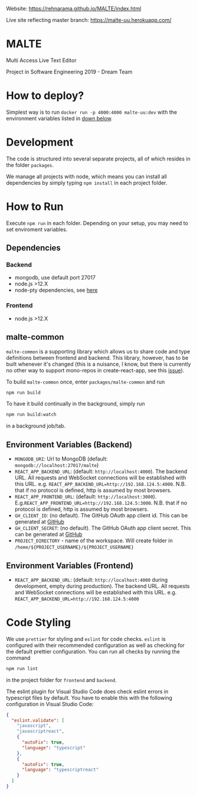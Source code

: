 Website: https://rehnarama.github.io/MALTE/index.html

Live site reflecting master branch: https://malte-uu.herokuapp.com/
# MALTE

Multi Access Live Text Editor

Project in Software Engineering 2019 - Dream Team

# How to deploy?

Simplest way is to run `docker run -p 4000:4000 malte-uu:dev` with the environment variables listed in [down below](#environment-variables-backend).

# Development

The code is structured into several separate projects, all of which resides
in the folder `packages`.

We manage all projects with node, which means you can install all dependencies
by simply typing `npm install` in each project folder.

# How to Run

Execute `npm run` in each folder. Depending on your setup, you may need to set enviroment variables.

## Dependencies

### Backend

- mongodb, use default port 27017
- node.js >12.X
- node-pty dependencies, see [here](https://github.com/microsoft/node-pty#dependencies)

### Frontend

- node.js >12.X

## malte-common

`malte-common` is a supporting library which allows us to share code and type
definitions between frontend and backend. This library, however, has to be
built whenever it's changed (this is a nuisance, I know, but there is currently
no other way to support mono-repos in create-react-app, see this
[issue](https://github.com/facebook/create-react-app/issues/1333)).

To build `malte-common` once, enter `packages/malte-common` and run

```sh
npm run build
```

To have it build continually in the background, simply run

```sh
npm run build:watch
```

in a background job/tab.

## Environment Variables (Backend)

- `MONGODB_URI`: Url to MongoDB (default: `mongodb://localhost:27017/malte`)
- `REACT_APP_BACKEND_URL`: (default: `http://localhost:4000`). The backend URL. All requests and WebSocket connections will be established with this URL. e.g. `REACT_APP_BACKEND_URL=http://192.168.124.5:4000`. N.B. that if no protocol is defined, http is assumed by most browsers.
- `REACT_APP_FRONTEND_URL`: (default: `http://localhost:3000`). E.g.`REACT_APP_FRONTEND_URL=http://192.168.124.5:3000`. N.B. that if no protocol is defined, http is assumed by most browsers.
- `GH_CLIENT_ID`: (no default). The GitHub OAuth app client id. This can be generated at [GitHub](https://github.com/settings/developers)
- `GH_CLIENT_SECRET`: (no default). The GitHub OAuth app client secret. This can be generated at [GitHub](https://github.com/settings/developers)
- `PROJECT_DIRECTORY` - name of the workspace. Will create folder in `/home/${PROJECT_USERNAME}/${PROJECT_USERNAME}`

## Environment Variables (Frontend)
- `REACT_APP_BACKEND_URL`: (default: `http://localhost:4000` during development, empty during production). The backend URL. All requests and WebSocket connections will be established with this URL. e.g. `REACT_APP_BACKEND_URL=http://192.168.124.5:4000`

# Code Styling

We use `prettier` for styling and `eslint` for code checks. `eslint` is
configured with their recommended configuration as well as checking for the
default prettier configuration. You can run all checks by running the command

```sh
npm run lint
```

in the project folder for `frontend` and `backend`.

The eslint plugin for Visual Studio Code does check eslint errors in typescript
files by default. You have to enable this with the following configuration in
Visual Studio Code:

```json
{
  "eslint.validate": [
    "javascript",
    "javascriptreact",
    {
      "autoFix": true,
      "language": "typescript"
    },
    {
      "autoFix": true,
      "language": "typescriptreact"
    }
  ]
}
```
